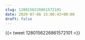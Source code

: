 ```yaml
---
slug: 1280156226861572101
date: 2020-07-06 15:06:43+00:00
draft: false
---
```


{{< tweet 1280156226861572101 >}}
